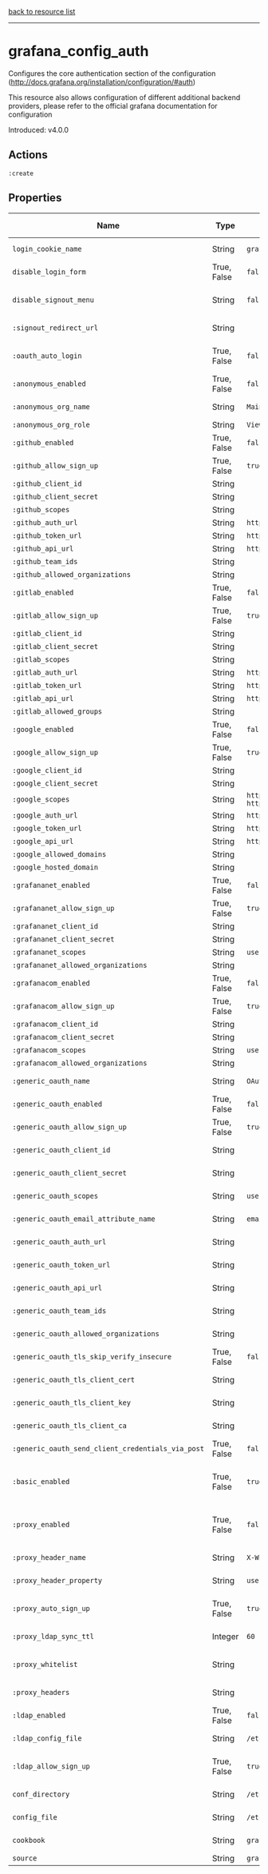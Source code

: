 [back to resource list](https://github.com/sous-chefs/grafana#resources)

---

# grafana_config_auth

Configures the core authentication section of the configuration (http://docs.grafana.org/installation/configuration/#auth)

This resource also allows configuration of different additional backend providers, please refer to the official grafana documentation for configuration

Introduced: v4.0.0

## Actions

`:create`

## Properties

| Name                                              | Type          |  Default                    | Description                                                         | Allowed Values
| ------------------------------------------------ | -------------  | --------------------------- | ------------------------------------------------------------------  | --------------- |
| `login_cookie_name`                               | String        | `grafana_session`           | The name of the Grafana session cookie.|
| `disable_login_form`                              | True, False   | `false`                     | Set to true to disable (hide) the login form, useful if you use OAuth | true, false
| `disable_signout_menu`                            | String        | `false`                     | Set to true to disable the signout link in the side menu. useful if you use auth.proxy | true, false
| `:signout_redirect_url`                           | String        |                             | URL to redirect the user to after sign out                          |
| `:oauth_auto_login`                               | True, False   | `false`                     | Set to true to attempt login with OAuth automatically, skipping the login screen| true, false
| `:anonymous_enabled`                              | True, False   | `false`                     | enable anonymous access                                             | true, false
| `:anonymous_org_name`                             | String        | `Main Org.`                 | specify organization name that should be used for unauthenticated users|
| `:anonymous_org_role`                             | String        | `Viewer`                    | specify role for unauthenticated users                              |
| `:github_enabled`                                 | True, False   | `false`                     | Enable github OAuth  See (http://docs.grafana.org/auth/github/)     | true, false
| `:github_allow_sign_up`                           | True, False   | `true`                      | http://docs.grafana.org/auth/github/                                | true, false
| `:github_client_id`                               | String        |                             | http://docs.grafana.org/auth/github/                                |
| `:github_client_secret`                           | String        |                             | http://docs.grafana.org/auth/github/                                |
| `:github_scopes`                                  | String        |                             | http://docs.grafana.org/auth/github/                                |
| `:github_auth_url`                                | String        | `https://github.com/login/oauth/authorize` | http://docs.grafana.org/auth/github/                 |
| `:github_token_url`                               | String        | `https://github.com/login/oauth/access_token` | http://docs.grafana.org/auth/github/              |
| `:github_api_url`                                 | String        | `https://api.github.com/user` | http://docs.grafana.org/auth/github/                              |
| `:github_team_ids`                                | String        |                             | http://docs.grafana.org/auth/github/                                |
| `:github_allowed_organizations`                   | String        |                             | http://docs.grafana.org/auth/github/                                |
| `:gitlab_enabled`                                 | True, False   | `false`                     | Enable gitlab OAuth (http://docs.grafana.org/auth/gitlab/)          | true, false
| `:gitlab_allow_sign_up`                           | True, False   | `true`                      | http://docs.grafana.org/auth/gitlab/                                | true, false
| `:gitlab_client_id`                               | String        |                             | http://docs.grafana.org/auth/gitlab/                                |
| `:gitlab_client_secret`                           | String        |                             | http://docs.grafana.org/auth/gitlab/                                |
| `:gitlab_scopes`                                  | String        |                             | http://docs.grafana.org/auth/gitlab/                                |
| `:gitlab_auth_url`                                | String        | `https://gitlab.com/oauth/authorize` | http://docs.grafana.org/auth/gitlab/                       |
| `:gitlab_token_url`                               | String        | `https://gitlab.com/oauth/token` | http://docs.grafana.org/auth/gitlab/                           |
| `:gitlab_api_url`                                 | String        | `https://gitlab.com/api/v4` | http://docs.grafana.org/auth/gitlab/                                |
| `:gitlab_allowed_groups`                          | String        |                             | http://docs.grafana.org/auth/gitlab/                                |
| `:google_enabled`                                 | True, False   | `false`                     | Enable Google OAuth (http://docs.grafana.org/auth/google/)          | true, false
| `:google_allow_sign_up`                           | True, False   | `true`                      | http://docs.grafana.org/auth/google/                                | true, false
| `:google_client_id`                               | String        |                             | http://docs.grafana.org/auth/google/                                |
| `:google_client_secret`                           | String        |                             | http://docs.grafana.org/auth/google/                                |
| `:google_scopes`                                  | String        | `https://www.googleapis.com/auth/userinfo.profile https://www.googleapis.com/auth/userinfo.email` | http://docs.grafana.org/auth/google/|
| `:google_auth_url`                                | String        | `https://accounts.google.com/o/oauth2/auth` | http://docs.grafana.org/auth/google/                |
| `:google_token_url`                               | String        | `https://accounts.google.com/o/oauth2/token` | http://docs.grafana.org/auth/google/               |
| `:google_api_url`                                 | String        | `https://www.googleapis.com/oauth2/v1/userinfo` | http://docs.grafana.org/auth/google/            |
| `:google_allowed_domains`                         | String        |                             | http://docs.grafana.org/auth/google/                                |
| `:google_hosted_domain`                           | String        |                             | http://docs.grafana.org/auth/google/                                |
| `:grafananet_enabled`                             | True, False   | `false`                     | Grafana.com Authentication                                          | true, false
| `:grafananet_allow_sign_up`                       | True, False   | `true`                      | Grafana.com Authentication                                          | true, false
| `:grafananet_client_id`                           | String        |                             | Grafana.com Authentication                                          |
| `:grafananet_client_secret`                       | String        |                             | Grafana.com Authentication                                          |
| `:grafananet_scopes`                              | String        | `user:email`                | Grafana.com Authentication                                          |
| `:grafananet_allowed_organizations`               | String        |                             | Grafana.com Authentication                                          |
| `:grafanacom_enabled`                             | True, False   | `false`                     | Grafana.com Authentication                                          |
| `:grafanacom_allow_sign_up`                       | True, False   | `true`                      | Grafana.com Authentication                                          |
| `:grafanacom_client_id`                           | String        |                             | Grafana.com Authentication                                          |
| `:grafanacom_client_secret`                       | String        |                             | Grafana.com Authentication                                          |
| `:grafanacom_scopes`                              | String        | `user:email`                | Grafana.com Authentication                                          |
| `:grafanacom_allowed_organizations`               | String        |                             | Grafana.com Authentication                                          |
| `:generic_oauth_name`                              | String        | `OAuth`                     | http://docs.grafana.org/auth/generic-oauth/                         |
| `:generic_oauth_enabled`                           | True, False   | `false`                     | Enable Generic OAuth                                                | true, false
| `:generic_oauth_allow_sign_up`                     | True, False   | `true`                      | http://docs.grafana.org/auth/generic-oauth/                         | true, false
| `:generic_oauth_client_id`                         | String        |                             | http://docs.grafana.org/auth/generic-oauth/                         |
| `:generic_oauth_client_secret`                     | String        |                             | http://docs.grafana.org/auth/generic-oauth/                         |
| `:generic_oauth_scopes`                            | String        | `user:email`                | http://docs.grafana.org/auth/generic-oauth/                         |
| `:generic_oauth_email_attribute_name`              | String        | `email:primary`             | http://docs.grafana.org/auth/generic-oauth/                         |
| `:generic_oauth_auth_url`                          | String        |                             | http://docs.grafana.org/auth/generic-oauth/                         |
| `:generic_oauth_token_url`                         | String        |                             | http://docs.grafana.org/auth/generic-oauth/                         |
| `:generic_oauth_api_url`                           | String        |                             | http://docs.grafana.org/auth/generic-oauth/                         |
| `:generic_oauth_team_ids`                          | String        |                             | http://docs.grafana.org/auth/generic-oauth/                         |
| `:generic_oauth_allowed_organizations`             | String        |                             | http://docs.grafana.org/auth/generic-oauth/                         |
| `:generic_oauth_tls_skip_verify_insecure`          | True, False   | `false`                     | http://docs.grafana.org/auth/generic-oauth/                         | true, false
| `:generic_oauth_tls_client_cert`                   | String        |                             | http://docs.grafana.org/auth/generic-oauth/                         |
| `:generic_oauth_tls_client_key`                    | String        |                             | http://docs.grafana.org/auth/generic-oauth/                         |
| `:generic_oauth_tls_client_ca`                     | String        |                             | http://docs.grafana.org/auth/generic-oauth/                         |
| `:generic_oauth_send_client_credentials_via_post`  | True, False   | `false`                     | http://docs.grafana.org/auth/generic-oauth/                         | true, false
| `:basic_enabled`                                  | True, False   | `true`                      | Basic auth is enabled by default and works with the built in Grafana user password authentication system and LDAP authentication integration| true, false
| `:proxy_enabled`                                  | True, False   | `false`                     | Defaults to false, but set to true to enable this feature (http://docs.grafana.org/auth/auth-proxy/)| true, false
| `:proxy_header_name`                              | String        | `X-WEBAUTH-USER`            | HTTP Header name that will contain the username or email            |
| `:proxy_header_property`                          | String        | `username`                  | HTTP Header property, defaults to `username` but can also be `email`|
| `:proxy_auto_sign_up`                             | True, False   |  `true`                     | Set to `true` to enable auto sign up of users who do not exist in Grafana DB. Defaults to `true`.| true, false
| `:proxy_ldap_sync_ttl`                            |  Integer      | `60`                        | If combined with Grafana LDAP integration define sync interval      |
| `:proxy_whitelist`                                | String        |                             | Limit where auth proxy requests come from by configuring a list of IP addresses|
| `:proxy_headers`                                  | String        |                             | Optionally define more headers to sync other user attributes        |
| `:ldap_enabled`                                   | True, False   | `false`                     | Set to `true` to enable LDAP integration (http://docs.grafana.org/auth/ldap/)| true, false
| `:ldap_config_file`                               | String        | `/etc/grafana/ldap.toml`    | Path to the LDAP specific configuration file                        |
| `:ldap_allow_sign_up`                             | True, False   | `true`                      | Allow sign up should almost always be true (default) to allow new Grafana users to be created| true, false
| `conf_directory`                                  | String        | `/etc/grafana`              | The directory where the Grafana configuration resides| Valid directory
| `config_file`                                     | String        | `/etc/grafana/grafana.ini`  | The Grafana configuration file                                      | Valid file path
| `cookbook`                                        | String        | `grafana`                   | Which cookbook to look in for the template                          |
| `source`                                          | String        | `grafana.ini.erb`           | Name of the template                                                |
